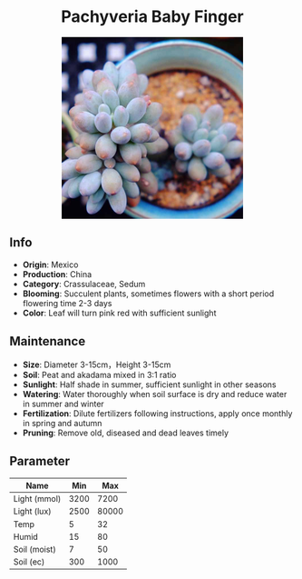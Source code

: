 <h1 align='center'>Pachyveria Baby Finger</h1>
<p align="center">
    <img 
        align='center'
        width='320'
        src="../images/pachyveria baby finger.png" 
        alt='Pachyveria Baby Finger' />
</p>

## Info

 - **Origin**: Mexico
 - **Production**: China
 - **Category**: Crassulaceae, Sedum
 - **Blooming**: Succulent plants, sometimes flowers with a short period flowering time 2-3 days
 - **Color**: Leaf will turn pink red with sufficient sunlight

## Maintenance

 - **Size**: Diameter 3-15cm，Height 3-15cm
 - **Soil**: Peat and akadama mixed in 3:1 ratio
 - **Sunlight**: Half shade in summer, sufficient sunlight in other seasons
 - **Watering**: Water thoroughly when soil surface is dry and reduce water in summer and winter
 - **Fertilization**: Dilute fertilizers following instructions, apply once monthly in spring and autumn
 - **Pruning**: Remove old, diseased and dead leaves timely

## Parameter

| Name         | Min  | Max   |
|--------------|------|-------|
| Light (mmol) | 3200 | 7200  |
| Light (lux)  | 2500 | 80000 |
| Temp         | 5    | 32    |
| Humid        | 15   | 80    |
| Soil (moist) | 7   | 50    |
| Soil (ec)    | 300  | 1000  |
